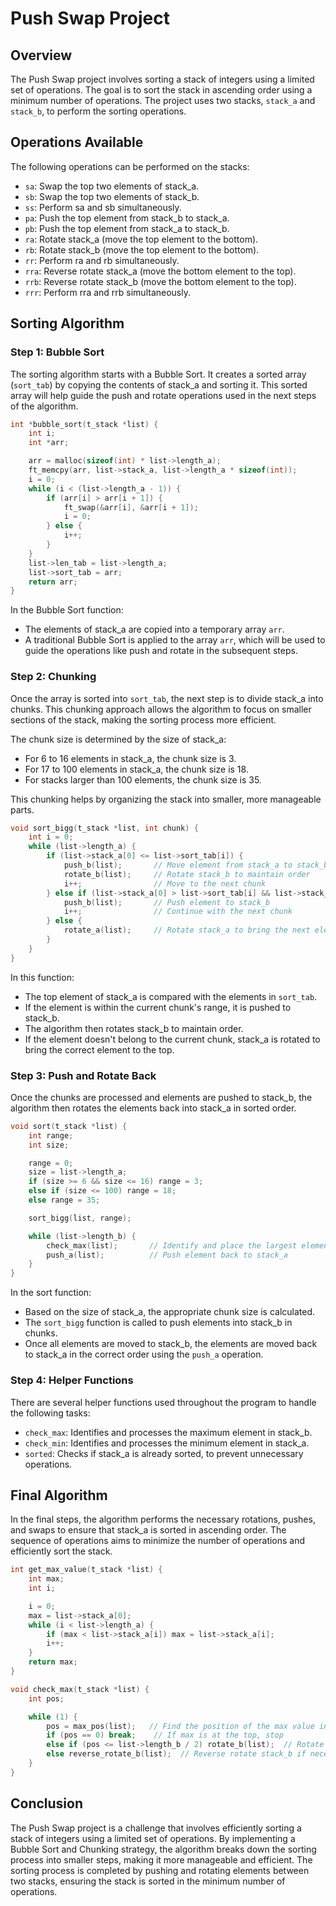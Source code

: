 # Push Swap Project

## Overview
The Push Swap project involves sorting a stack of integers using a limited set of operations. The goal is to sort the stack in ascending order using a minimum number of operations. The project uses two stacks, `stack_a` and `stack_b`, to perform the sorting operations.

## Operations Available
The following operations can be performed on the stacks:

- `sa`: Swap the top two elements of stack_a.
- `sb`: Swap the top two elements of stack_b.
- `ss`: Perform sa and sb simultaneously.
- `pa`: Push the top element from stack_b to stack_a.
- `pb`: Push the top element from stack_a to stack_b.
- `ra`: Rotate stack_a (move the top element to the bottom).
- `rb`: Rotate stack_b (move the top element to the bottom).
- `rr`: Perform ra and rb simultaneously.
- `rra`: Reverse rotate stack_a (move the bottom element to the top).
- `rrb`: Reverse rotate stack_b (move the bottom element to the top).
- `rrr`: Perform rra and rrb simultaneously.

## Sorting Algorithm

### Step 1: Bubble Sort
The sorting algorithm starts with a Bubble Sort. It creates a sorted array (`sort_tab`) by copying the contents of stack_a and sorting it. This sorted array will help guide the push and rotate operations used in the next steps of the algorithm.

```c
int *bubble_sort(t_stack *list) {
    int i;
    int *arr;

    arr = malloc(sizeof(int) * list->length_a);
    ft_memcpy(arr, list->stack_a, list->length_a * sizeof(int));
    i = 0;
    while (i < (list->length_a - 1)) {
        if (arr[i] > arr[i + 1]) {
            ft_swap(&arr[i], &arr[i + 1]);
            i = 0;
        } else {
            i++;
        }
    }
    list->len_tab = list->length_a;
    list->sort_tab = arr;
    return arr;
}
```

In the Bubble Sort function:
- The elements of stack_a are copied into a temporary array `arr`.
- A traditional Bubble Sort is applied to the array `arr`, which will be used to guide the operations like push and rotate in the subsequent steps.

### Step 2: Chunking
Once the array is sorted into `sort_tab`, the next step is to divide stack_a into chunks. This chunking approach allows the algorithm to focus on smaller sections of the stack, making the sorting process more efficient.

The chunk size is determined by the size of stack_a:
- For 6 to 16 elements in stack_a, the chunk size is 3.
- For 17 to 100 elements in stack_a, the chunk size is 18.
- For stacks larger than 100 elements, the chunk size is 35.

This chunking helps by organizing the stack into smaller, more manageable parts.

```c
void sort_bigg(t_stack *list, int chunk) {
    int i = 0;
    while (list->length_a) {
        if (list->stack_a[0] <= list->sort_tab[i]) {
            push_b(list);       // Move element from stack_a to stack_b
            rotate_b(list);     // Rotate stack_b to maintain order
            i++;                // Move to the next chunk
        } else if (list->stack_a[0] > list->sort_tab[i] && list->stack_a[0] <= list->sort_tab[chunk + i]) {
            push_b(list);       // Push element to stack_b
            i++;                // Continue with the next chunk
        } else {
            rotate_a(list);     // Rotate stack_a to bring the next element to the top
        }
    }
}
```

In this function:
- The top element of stack_a is compared with the elements in `sort_tab`.
- If the element is within the current chunk's range, it is pushed to stack_b.
- The algorithm then rotates stack_b to maintain order.
- If the element doesn't belong to the current chunk, stack_a is rotated to bring the correct element to the top.

### Step 3: Push and Rotate Back
Once the chunks are processed and elements are pushed to stack_b, the algorithm then rotates the elements back into stack_a in sorted order.

```c
void sort(t_stack *list) {
    int range;
    int size;

    range = 0;
    size = list->length_a;
    if (size >= 6 && size <= 16) range = 3;
    else if (size <= 100) range = 18;
    else range = 35;

    sort_bigg(list, range);

    while (list->length_b) {
        check_max(list);       // Identify and place the largest element from stack_b
        push_a(list);          // Push element back to stack_a
    }
}
```

In the sort function:
- Based on the size of stack_a, the appropriate chunk size is calculated.
- The `sort_bigg` function is called to push elements into stack_b in chunks.
- Once all elements are moved to stack_b, the elements are moved back to stack_a in the correct order using the `push_a` operation.

### Step 4: Helper Functions
There are several helper functions used throughout the program to handle the following tasks:
- `check_max`: Identifies and processes the maximum element in stack_b.
- `check_min`: Identifies and processes the minimum element in stack_a.
- `sorted`: Checks if stack_a is already sorted, to prevent unnecessary operations.

## Final Algorithm
In the final steps, the algorithm performs the necessary rotations, pushes, and swaps to ensure that stack_a is sorted in ascending order. The sequence of operations aims to minimize the number of operations and efficiently sort the stack.

```c
int get_max_value(t_stack *list) {
    int max;
    int i;

    i = 0;
    max = list->stack_a[0];
    while (i < list->length_a) {
        if (max < list->stack_a[i]) max = list->stack_a[i];
        i++;
    }
    return max;
}

void check_max(t_stack *list) {
    int pos;

    while (1) {
        pos = max_pos(list);   // Find the position of the max value in stack_b
        if (pos == 0) break;    // If max is at the top, stop
        else if (pos <= list->length_b / 2) rotate_b(list);  // Rotate stack_b if necessary
        else reverse_rotate_b(list);  // Reverse rotate stack_b if necessary
    }
}
```

## Conclusion
The Push Swap project is a challenge that involves efficiently sorting a stack of integers using a limited set of operations. By implementing a Bubble Sort and Chunking strategy, the algorithm breaks down the sorting process into smaller steps, making it more manageable and efficient. The sorting process is completed by pushing and rotating elements between two stacks, ensuring the stack is sorted in the minimum number of operations.
